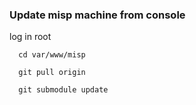 ### Update misp machine from console

log in root
      
      cd var/www/misp
      
      git pull origin 
      
      git submodule update

